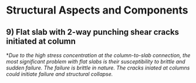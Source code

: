 # Structural Aspects and Components 
## 9) Flat slab with 2-way punching shear cracks initiated at column
**Due to the high stress concentration at the column-to-slab connection, the most significant problem with flat slabs is their susceptibility to brittle and sudden failure. The failure is brittle in nature. The cracks iniated at columns could initiate failure and structural collapse.*